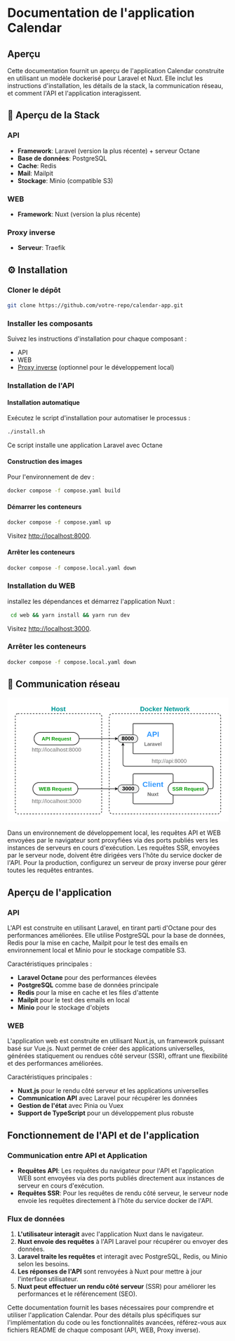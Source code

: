 # Documentation de l'application Calendar

## Aperçu

Cette documentation fournit un aperçu de l'application Calendar construite en utilisant un modèle dockerisé pour Laravel et Nuxt. Elle inclut les instructions d'installation, les détails de la stack, la communication réseau, et comment l'API et l'application interagissent.

## 🍬 Aperçu de la Stack

### API
- **Framework**: Laravel (version la plus récente) + serveur Octane
- **Base de données**: PostgreSQL
- **Cache**: Redis
- **Mail**: Mailpit
- **Stockage**: Minio (compatible S3)

### WEB
- **Framework**: Nuxt (version la plus récente)

### Proxy inverse
- **Serveur**: Traefik

## ⚙ Installation

### Cloner le dépôt
```bash
git clone https://github.com/votre-repo/calendar-app.git
```

### Installer les composants
Suivez les instructions d'installation pour chaque composant :
- API
- WEB
- [Proxy inverse](reverse-proxy/README.md) (optionnel pour le développement local)

### Installation de l'API

#### Installation automatique
Exécutez le script d'installation pour automatiser le processus :
```bash
./install.sh
```
Ce script installe une application Laravel avec Octane

#### Construction des images
Pour l'environnement  de dev :
```bash
docker compose -f compose.yaml build
```

#### Démarrer les conteneurs
```bash
docker compose -f compose.yaml up
```

Visitez [http://localhost:8000](http://localhost:8000).

#### Arrêter les conteneurs
```bash
docker compose -f compose.local.yaml down
```

### Installation du WEB

installez les dépendances et démarrez l'application Nuxt :

```bash
 cd web && yarn install && yarn run dev
```

Visitez [http://localhost:3000](http://localhost:3000).


### Arrêter les conteneurs
```bash
docker compose -f compose.local.yaml down
```

## 🔌 Communication réseau

![Réseautage](.github/img/networking.png)

Dans un environnement de développement local, les requêtes API et WEB envoyées par le navigateur sont proxyfiées via des ports publiés vers les instances de serveurs en cours d'exécution. Les requêtes SSR, envoyées par le serveur node, doivent être dirigées vers l'hôte du service docker de l'API. Pour la production, configurez un serveur de proxy inverse pour gérer toutes les requêtes entrantes.

## Aperçu de l'application

### API

L'API est construite en utilisant Laravel, en tirant parti d'Octane pour des performances améliorées. Elle utilise PostgreSQL pour la base de données, Redis pour la mise en cache, Mailpit pour le test des emails en environnement local et Minio pour le stockage compatible S3.

Caractéristiques principales :
- **Laravel Octane** pour des performances élevées
- **PostgreSQL** comme base de données principale
- **Redis** pour la mise en cache et les files d'attente
- **Mailpit** pour le test des emails en local
- **Minio** pour le stockage d'objets

### WEB

L'application web est construite en utilisant Nuxt.js, un framework puissant basé sur Vue.js. Nuxt permet de créer des applications universelles, générées statiquement ou rendues côté serveur (SSR), offrant une flexibilité et des performances améliorées.

Caractéristiques principales :
- **Nuxt.js** pour le rendu côté serveur et les applications universelles
- **Communication API** avec Laravel pour récupérer les données
- **Gestion de l'état** avec Pinia ou Vuex
- **Support de TypeScript** pour un développement plus robuste

## Fonctionnement de l'API et de l'application

### Communication entre API et Application

- **Requêtes API**: Les requêtes du navigateur pour l'API et l'application WEB sont envoyées via des ports publiés directement aux instances de serveur en cours d'exécution.
- **Requêtes SSR**: Pour les requêtes de rendu côté serveur, le serveur node envoie les requêtes directement à l'hôte du service docker de l'API.

### Flux de données

1. **L'utilisateur interagit** avec l'application Nuxt dans le navigateur.
2. **Nuxt envoie des requêtes** à l'API Laravel pour récupérer ou envoyer des données.
3. **Laravel traite les requêtes** et interagit avec PostgreSQL, Redis, ou Minio selon les besoins.
4. **Les réponses de l'API** sont renvoyées à Nuxt pour mettre à jour l'interface utilisateur.
5. **Nuxt peut effectuer un rendu côté serveur** (SSR) pour améliorer les performances et le référencement (SEO).

Cette documentation fournit les bases nécessaires pour comprendre et utiliser l'application Calendar. Pour des détails plus spécifiques sur l'implémentation du code ou les fonctionnalités avancées, référez-vous aux fichiers README de chaque composant (API, WEB, Proxy inverse).
